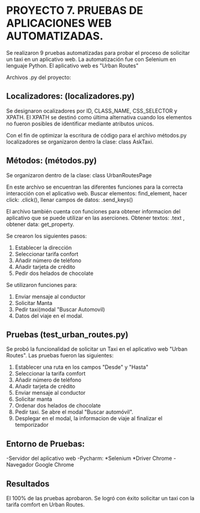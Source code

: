 
# PROYECTO 7. PRUEBAS DE APLICACIONES WEB AUTOMATIZADAS.

Se realizaron 9 pruebas automatizadas para probar el proceso de solicitar un taxi en un aplicativo web. 
La automatización fue  con Selenium en lenguaje Python. 
El aplicativo web es "Urban Routes"

Archivos .py del proyecto:

## Localizadores: (localizadores.py)
Se designaron ocalizadores por ID, CLASS_NAME, CSS_SELECTOR y XPATH.
El XPATH se destinó como última alternativa cuando los elementos no fueron posibles de identificar mediante atributos unicos.

Con el fin de optimizar la escritura de código para el archivo métodos.py localizadores se organizaron dentro la clase:
class AskTaxi.

## Métodos: (métodos.py)
Se organizaron dentro de la clase:
class UrbanRoutesPage

En este archivo se encuentran las diferentes funciones para la correcta interacción con el aplicativo web.
Buscar elementos: find_element, hacer click: .click(), llenar campos de datos: .send_keys()

El archivo también cuenta con funciones para obtener informacion del aplicativo que se puede utilizar en las aserciones.
Obtener textos: .text , obtener data: get_property. 

Se crearon los siguientes pasos:
1. Establecer la dirección
2. Seleccionar tarifa confort 
3. Añadir número de teléfono
4. Añadir tarjeta de crédito
5. Pedir dos helados de chocolate

Se utilizaron funciones para:
1. Enviar mensaje al conductor
2. Solicitar Manta
3. Pedir taxi(modal "Buscar Automovil)
4. Datos del viaje en el modal.

## Pruebas (test_urban_routes.py)
Se probó la funcionalidad de solicitar un Taxi en el aplicativo web "Urban Routes".
Las pruebas fueron las siguientes:
1. Establecer una ruta en los campos "Desde" y "Hasta"
2. Seleccionar la tarifa comfort
3. Añadir número de teléfono
4. Añadir tarjeta de crédito
5. Enviar mensaje al conductor
6. Solicitar manta
7. Ordenar dos helados de chocolate
8. Pedir taxi. Se abre el modal "Buscar automóvil".
9. Desplegar en el modal, la informacion de viaje  al finalizar el temporizador

## Entorno de Pruebas:
-Servidor del aplicativo web
-Pycharm:
*Selenium 
*Driver Chrome
-Navegador Google Chrome

## Resultados
El 100% de las pruebas aprobaron. Se logró con éxito solicitar un taxi con la tarifa comfort en Urban Routes.